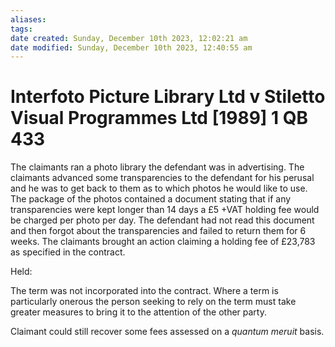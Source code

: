 ```yaml
---
aliases: 
tags: 
date created: Sunday, December 10th 2023, 12:02:21 am
date modified: Sunday, December 10th 2023, 12:40:55 am
---
```


# Interfoto Picture Library Ltd v Stiletto Visual Programmes Ltd [1989] 1 QB 433

The claimants ran a photo library the defendant was in advertising. The claimants advanced some transparencies to the defendant for his perusal and he was to get back to them as to which photos he would like to use. The package of the photos contained a document stating that if any transparencies were kept longer than 14 days a £5 +VAT holding fee would be charged per photo per day. The defendant had not read this document and then forgot about the transparencies and failed to return them for 6 weeks. The claimants brought an action claiming a holding fee of £23,783 as specified in the contract.  

  

Held:  

  

The term was not incorporated into the contract. Where a term is particularly onerous the person seeking to rely on the term must take greater measures to bring it to the attention of the other party.

Claimant could still recover some fees assessed on a *quantum meruit* basis.
